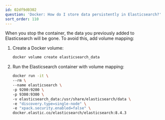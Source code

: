 ```yaml
---
id: 02df9d0302
question: 'Docker: How do I store data persistently in Elasticsearch?'
sort_order: 110
---
```


When you stop the container, the data you previously added to Elasticsearch will be gone. To avoid this, add volume mapping:

1. Create a Docker volume:

   ```bash
   docker volume create elasticsearch_data
   ```

2. Run the Elasticsearch container with volume mapping:

   ```bash
   docker run -it \
   --rm \
   --name elasticsearch \
   -p 9200:9200 \
   -p 9300:9300 \
   -v elasticsearch_data:/usr/share/elasticsearch/data \
   -e "discovery.type=single-node" \
   -e "xpack.security.enabled=false" \
   docker.elastic.co/elasticsearch/elasticsearch:8.4.3
   ```